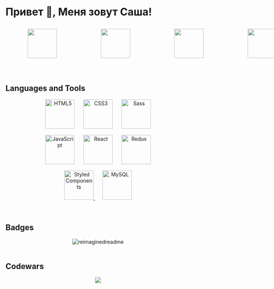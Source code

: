## <H1>Привет 👋, Меня зовут Саша! </H1> 
  
<p style = "display: flex; justify-content: space-around; width: 800px" align="center"> 
  <a style="margin: 10px" style = "text-decoration: none" href="https://discord.com/users/Sosa#0926" target="_blank" rel="noreferrer">
    <img src="https://raw.githubusercontent.com/danielcranney/readme-generator/main/public/icons/socials/discord.svg" width="80" height="80" />
  </a>
  <a style="margin: 10px" style = "text-decoration: none" href="https://www.github.com/AlexShatokhin" target="_blank" rel="noreferrer">
    <img src="https://raw.githubusercontent.com/danielcranney/readme-generator/main/public/icons/socials/github.svg" width="80" height="80" />
  </a> 
  <a style="margin: 10px" style = "text-decoration: none" href="http://www.instagram.com/sasssashka" target="_blank" rel="noreferrer">
    <img src="https://raw.githubusercontent.com/danielcranney/readme-generator/main/public/icons/socials/instagram.svg" width="80" height="80" />
  </a>
  <a style="margin: 10px"  style = "text-decoration: none" href="https://t.me/sashatokhin" target="_blank" rel="noreferrer">
    <img src="https://cdn-icons-png.flaticon.com/512/5968/5968804.png" width="80" height="80" />
  </a>
</p>




<br/>  


## Languages and Tools  
<div align="center">  


<p>
  <a style="margin: 10px" href="https://en.wikipedia.org/wiki/HTML5" target="_blank"><img src="https://profilinator.rishav.dev/skills-assets/html5-original-wordmark.svg" alt="HTML5" height="80" /></a>  
  <a style="margin: 10px" href="https://www.w3schools.com/css/" target="_blank"><img  src="https://profilinator.rishav.dev/skills-assets/css3-original-wordmark.svg" alt="CSS3" height="80" /></a>  
  <a style="margin: 10px" href="https://sass-lang.com/" target="_blank"><img src="https://profilinator.rishav.dev/skills-assets/sass-original.svg" alt="Sass" height="80" /></a>  
</p>

<p>
  <a style="margin: 10px" href="https://www.javascript.com/" target="_blank"><img src="https://profilinator.rishav.dev/skills-assets/javascript-original.svg" alt="JavaScript" height="80" /></a>  
  <a style="margin: 10px" href="https://reactjs.org/" target="_blank"><img src="https://profilinator.rishav.dev/skills-assets/react-original-wordmark.svg" alt="React" height="80" /></a>  
  <a style="margin: 10px" href="https://redux.js.org/" target="_blank"><img src="https://profilinator.rishav.dev/skills-assets/redux-original.svg" alt="Redux" height="80" /></a>  
</p>
<p>
  <a style="margin: 10px" href="https://styled-components.com/" target="_blank"><img src="https://profilinator.rishav.dev/skills-assets/styled-components.png" alt="Styled Components" height="80" />  
  <a style="margin: 10px" href="https://www.mysql.com/" target="_blank"><img src="https://profilinator.rishav.dev/skills-assets/mysql-original-wordmark.svg" alt="MySQL" height="80" /></a>
</p>
  
</div>  

<br/>  


## Badges

<div align="center">
  <img src="https://myreadme.vercel.app/api/embed/AlexShatokhin?panels=userstatistics,toprepositories,toplanguages,commitgraph" alt="reimaginedreadme" />
</div>

<br/>

## Codewars  
<div align = "center"> 
  <img src = "https://github.r2v.ch/codewars?user=AlexShatokhin"/>
</div>



<br />





